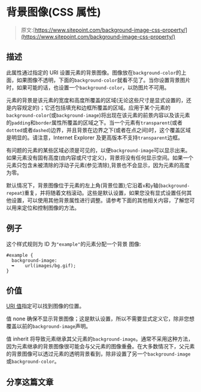 # 背景图像(CSS 属性)

> 原文:[https://www.sitepoint.com/background-image-css-property/](https://www.sitepoint.com/background-image-css-property/)

## 描述

此属性通过指定的 URI 设置元素的背景图像。图像放在`background-color`的上面，如果图像不透明，下面的`background-color`就看不见了。当你设置背景图片时，如果可能的话，也设置一个`background-color`，以防图片不可用。

元素的背景是该元素的宽度和高度所覆盖的区域(无论这些尺寸是显式设置的，还是内容规定的)；它还包括填充和边框所覆盖的区域。应用于某个元素的`background-color`(或`background-image`)将出现在该元素的前景内容以及该元素的`padding`和`border`属性所覆盖的区域之下。当一个元素有`transparent`(或者`dotted`或者`dashed`)边界，并且背景在边界之下(或者在点之间)时，这个覆盖区域是明显的。请注意，Internet Explorer 及更高版本不支持`transparent`边框。

有问题的元素的某些区域必须是可见的，以便`background-image`可以显示出来。如果元素没有固有高度(由内容或尺寸定义)，背景将没有任何显示空间。如果一个元素只包含未被清除的浮动子元素(参见清除),背景也不会显示，因为元素的高度为零。

默认情况下，背景图像位于元素的左上角(背景位置);它沿着`x`和`y`轴(`background-repeat`)重复，并将随着文档滚动。这些是默认设置，如果您没有显式设置任何其他设置，可以使用其他背景属性进行调整。请参考下面的其他相关内容，了解您可以用来定位和控制图像的方法。

## 例子

这个样式规则为 ID 为`"example"`的元素分配一个背景
图像:

```
#example {
  background-image:
  ➥    url(images/bg.gif);
}
```

## 价值

[URI 值](https://reference.sitepoint.com/css/uris)指定可以找到图像的位置。

值 none 确保不显示背景图像；这是默认设置，所以不需要显式定义它，除非您想覆盖以前的`background-image`声明。

值 inherit 将导致元素继承其父元素的`background-image`。通常不采用这种方法，因为元素继承的背景图像很可能会与父元素的图像重叠。在大多数情况下，父元素的背景图像可以透过元素的透明背景看到，除非设置了另一个`background-image`或`background-color`。

## 分享这篇文章